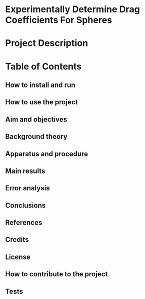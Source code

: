 # Experimentally Determine Drag Coefficients For Spheres

# Project Description

# Table of Contents

## How to install and run

## How to use the project

## Aim and objectives

## Background theory

## Apparatus and procedure

## Main results

## Error analysis

## Conclusions

## References

## Credits

## License

## How to contribute to the project

## Tests

